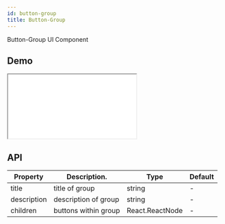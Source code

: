```yaml
---
id: button-group
title: Button-Group
---
```


Button-Group UI Component

## Demo

<iframe src="/storybook-static/iframe.html?id=components-button-group--default"></iframe>

## API

| Property     | Description.         | Type             | Default |
| ------------ | -------------------- | ---------------- | ------- |
| title        | title of group       | string           | -       |
| description  | description of group | string           | -       |
| children     | buttons within group | React.ReactNode  | -       |

